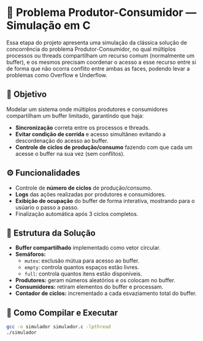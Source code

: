 # 🧵 Problema Produtor-Consumidor — Simulação em C

Essa etapa do projeto apresenta uma simulação da clássica solução de concorrência do problema Produtor-Consumidor, no qual múltiplos processos ou threads compartilham um recurso comum (normalmente um buffer), e os mesmos precisam coordenar o acesso a esse recurso entre si de forma que não ocorra conflito entre ambas as faces, podendo levar a problemas como Overflow e Underflow.

## 🎯 Objetivo

Modelar um sistema onde múltiplos produtores e consumidores compartilham um buffer limitado, garantindo que haja:

- **Sincronização** correta entre os processos e threads.
- **Evitar condição de corrida** e acesso simultâneo evitando a descordenação do acesso ao buffer.
- **Controle de ciclos de produção/consumo** fazendo com que cada um acesse o buffer na sua vez (sem conflitos).

## ⚙️ Funcionalidades

- Controle de **número de ciclos** de produção/consumo.
- **Logs** das ações realizadas por produtores e consumidores.
- **Exibição de ocupação** do buffer de forma interativa, mostrando para o usúario o passo a passo.
- Finalização automática após 3 ciclos completos.

## 📐 Estrutura da Solução

- **Buffer compartilhado** implementado como vetor circular.
- **Semáforos:**
  - `mutex`: exclusão mútua para acesso ao buffer.
  - `empty`: controla quantos espaços estão livres.
  - `full`: controla quantos itens estão disponíveis.
- **Produtores:** geram números aleatórios e os colocam no buffer.
- **Consumidores:** retiram elementos do buffer e processam.
- **Contador de ciclos:** incrementado a cada esvaziamento total do buffer.

## 🧪 Como Compilar e Executar

```bash
gcc -o simulador simulador.c -lpthread
./simulador

